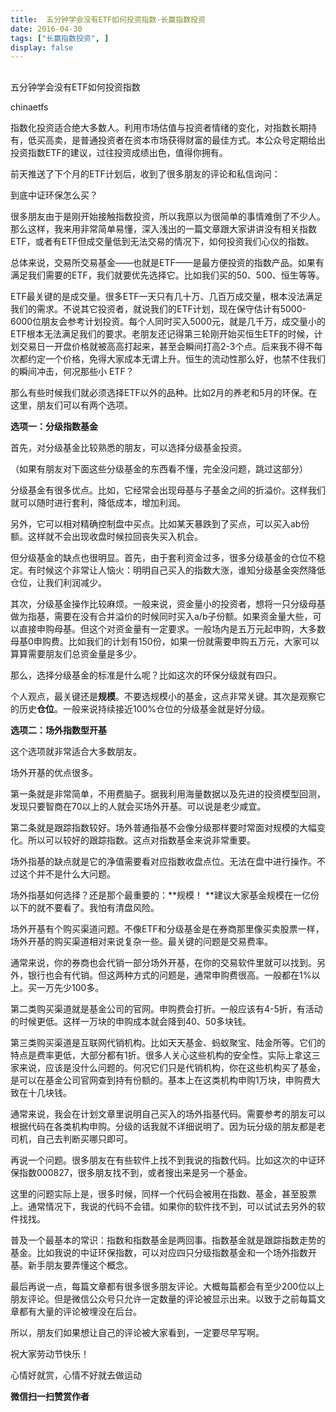 ```yaml
---
title:  五分钟学会没有ETF如何投资指数-长赢指数投资
date: 2016-04-30
tags: ["长赢指数投资", ]
display: false
---
```



## 



五分钟学会没有ETF如何投资指数




chinaetfs




指数化投资适合绝大多数人。利用市场估值与投资者情绪的变化，对指数长期持有，低买高卖，是普通投资者在资本市场获得财富的最佳方式。本公众号定期给出投资指数ETF的建议，过往投资成绩出色，值得你拥有。


前天推送了下个月的ETF计划后，收到了很多朋友的评论和私信询问：



到底中证环保怎么买？



很多朋友由于是刚开始接触指数投资，所以我原以为很简单的事情难倒了不少人。那么这样，我来用非常简单易懂，深入浅出的一篇文章跟大家讲讲没有相关指数ETF，或者有ETF但成交量低到无法交易的情况下，如何投资我们心仪的指数。





总体来说，交易所交易基金——也就是ETF——是最方便投资的指数产品。如果有满足我们需要的ETF，我们就要优先选择它。比如我们买的50、500、恒生等等。



ETF最关键的是成交量。很多ETF一天只有几十万、几百万成交量，根本没法满足我们的需求。不说其它投资者，就说我们的ETF计划，现在保守估计有5000-6000位朋友会参考计划投资。每个人同时买入5000元，就是几千万，成交量小的ETF根本无法满足我们的要求。老朋友还记得第三轮刚开始买恒生ETF的时候，计划交易日一开盘价格就被高高打起来，甚至会瞬间打高2-3个点。后来我不得不每次都约定一个价格，免得大家成本无谓上升。恒生的流动性那么好，也禁不住我们的瞬间冲击，何况那些小 ETF？



那么有些时候我们就必须选择ETF以外的品种。比如2月的养老和5月的环保。在这里，朋友们可以有两个选项。





**选项一：分级指数基金**



首先，对分级基金比较熟悉的朋友，可以选择分级基金投资。



（如果有朋友对下面这些分级基金的东西看不懂，完全没问题，跳过这部分）



分级基金有很多优点。比如，它经常会出现母基与子基金之间的折溢价。这样我们就可以随时进行套利，降低成本，增加利润。



另外，它可以相对精确控制盘中买点。比如某天暴跌到了买点，可以买入ab份额。这样就不会出现收盘时候拉回丧失买入机会。



但分级基金的缺点也很明显。首先，由于套利资金过多，很多分级基金的仓位不稳定。有时候这个非常让人恼火：明明自己买入的指数大涨，谁知分级基金突然降低仓位，让我们利润减少。



其次，分级基金操作比较麻烦。一般来说，资金量小的投资者，想将一只分级母基做为指基，需要在没有合并溢价的时候同时买入a/b子份额。如果资金量大些，可以直接申购母基。但这个对资金量有一定要求。一般场内是五万元起申购，大多数母基0申购费。比如我们的计划有150份，如果一份就需要申购五万元，大家可以算算需要朋友们总资金量是多少。



那么，选择分级基金的标准是什么呢？比如这次的环保分级就有四只。



个人观点，最关键还是**规模**。不要选规模小的基金，这点非常关键。其次是观察它的历史**仓位**。一般来说持续接近100%仓位的分级基金就是好分级。





**选项二：场外指数型开基**



这个选项就非常适合大多数朋友。



场外开基的优点很多。



第一条就是非常简单，不用费脑子。据我利用海量数据以及先进的投资模型回测，发现只要智商在70以上的人就会买场外开基。可以说是老少咸宜。



第二条就是跟踪指数较好。场外普通指基不会像分级那样要时常面对规模的大幅变化。所以可以较好的跟踪指数。这点对指数基金来说非常重要。



场外指基的缺点就是它的净值需要看对应指数收盘点位。无法在盘中进行操作。不过这个并不是什么大问题。



场外指基如何选择？还是那个最重要的：**规模！ **建议大家基金规模在一亿份以下的就不要看了。我怕有清盘风险。



场外开基有个购买渠道问题。不像ETF和分级基金是在券商那里像买卖股票一样，场外开基的购买渠道相对来说复杂一些。最关键的问题是交易费率。



通常来说，你的券商也会代销一部分场外开基，在你的交易软件里就可以找到。另外，银行也会有代销。但这两种方式的问题是，通常申购费很高。一般都在1%以上。买一万先少100多。



第二类购买渠道就是基金公司的官网。申购费会打折。一般应该有4-5折，有活动的时候更低。这样一万块的申购成本就会降到40、50多块钱。



第三类购买渠道是互联网代销机构。比如天天基金、蚂蚁聚宝、陆金所等。它们的特点是费率更低，大部分都有1折。很多人关心这些机构的安全性。实际上拿这三家来说，应该是没什么问题的。何况它们只是代销机构，你在这些机构买了基金，是可以在基金公司官网查到持有份额的。基本上在这类机构申购1万块，申购费大致在十几块钱。





通常来说，我会在计划文章里说明自己买入的场外指基代码。需要参考的朋友可以根据代码在各类机构申购。分级的话我就不详细说明了。因为玩分级的朋友都是老司机，自己去判断买哪只即可。





再说一个问题。很多朋友在有些软件上找不到我说的指数代码。比如这次的中证环保指数000827，很多朋友找不到，或者搜出来是另一个基金。



这里的问题实际上是，很多时候，同样一个代码会被用在指数、基金，甚至股票上。通常情况下，我说的代码不会错。如果你的软件找不到，可以试试去另外的软件找找。



普及一个最基本的常识：指数和指数基金是两回事。指数基金就是跟踪指数走势的基金。比如我说的中证环保指数，可以对应四只分级指数基金和一个场外指数开基。新手朋友要弄懂这个概念。





最后再说一点，每篇文章都有很多很多朋友评论。大概每篇都会有至少200位以上朋友评论。但是微信公众号只允许一定数量的评论被显示出来。以致于之前每篇文章都有大量的评论被埋没在后台。



所以，朋友们如果想让自己的评论被大家看到，一定要尽早写啊。





祝大家劳动节快乐！

心情好就赏，心情不好就去做运动


**微信扫一扫赞赏作者**